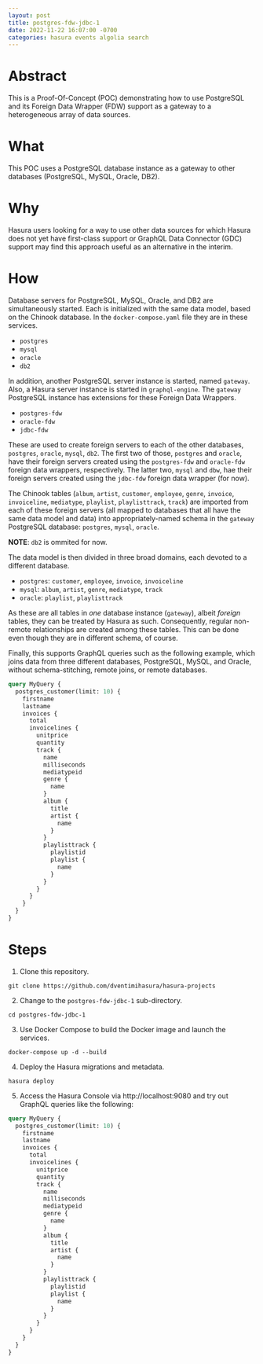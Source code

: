 ```yaml
---
layout: post
title: postgres-fdw-jdbc-1
date: 2022-11-22 16:07:00 -0700
categories: hasura events algolia search
---
```

# Abstract #

This is a Proof-Of-Concept (POC) demonstrating how to use PostgreSQL
and its Foreign Data Wrapper (FDW) support as a gateway to a
heterogeneous array of data sources. 

# What #

This POC uses a PostgreSQL database instance as a gateway to other
databases (PostgreSQL, MySQL, Oracle, DB2).

# Why #

Hasura users looking for a way to use other data sources for which
Hasura does not yet have first-class support or GraphQL Data Connector
(GDC) support may find this approach useful as an alternative in the
interim. 

# How #

Database servers for PostgreSQL, MySQL, Oracle, and DB2 are
simultaneously started.  Each is initialized with the same data model,
based on the Chinook database.  In the `docker-compose.yaml` file they
are in these services.

  * `postgres`
  * `mysql`
  * `oracle`
  * `db2`
  
In addition, another PostgreSQL server instance is started, named
`gateway`.  Also, a Hasura server instance is started in
`graphql-engine`.  The `gateway` PostgreSQL instance has extensions
for these Foreign Data Wrappers.

  * `postgres-fdw`
  * `oracle-fdw`
  * `jdbc-fdw`

These are used to create foreign servers to each of the other
databases, `postgres`, `oracle`, `mysql`, `db2`.  The first two of
those, `postgres` and `oracle`, have their foreign servers created
using the `postgres-fdw` and `oracle-fdw` foreign data wrappers,
respectively.  The latter two, `mysql` and `dbw`, hae their foreign
servers created using the `jdbc-fdw` foreign data wrapper (for now).

The Chinook tables (`album`, `artist`, `customer`, `employee`,
`genre`, `invoice`, `invoiceline`, `mediatype`, `playlist`,
`playlisttrack`, `track`) are imported from each of these foreign
servers (all mapped to databases that all have the same data model and
data) into appropriately-named schema in the `gateway` PostgreSQL
database:  `postgres`, `mysql`, `oracle`.

**NOTE**: `db2` is ommited for now.

The data model is then divided in three broad domains, each devoted to
a different database.

  * `postgres`:  `customer`, `employee`, `invoice`, `invoiceline`
  * `mysql`:  `album`, `artist`, `genre`, `mediatype`, `track`
  * `oracle`: `playlist`, `playlisttrack`
  
As these are all tables in *one* database instance (`gateway`), albeit
*foreign* tables, they can be treated by Hasura as such.
Consequently, regular non-remote relationships are created among these
tables.  This can be done even though they are in different schema, of
course.  

Finally, this supports GraphQL queries such as the following example,
which joins data from three different databases, PostgreSQL, MySQL,
and Oracle, without schema-stitching, remote joins, or remote
databases.  

```graphql
query MyQuery {
  postgres_customer(limit: 10) {
    firstname
    lastname
    invoices {
      total
      invoicelines {
        unitprice
        quantity
        track {
          name
          milliseconds
          mediatypeid
          genre {
            name
          }
          album {
            title
            artist {
              name
            }
          }
          playlisttrack {
            playlistid
            playlist {
              name
            }
          }
        }
      }
    }
  }
}
```


# Steps #

1. Clone this repository.

```shell
git clone https://github.com/dventimihasura/hasura-projects
```

2. Change to the `postgres-fdw-jdbc-1` sub-directory.

```shell
cd postgres-fdw-jdbc-1
```

3. Use Docker Compose to build the Docker image and launch the
   services.
   
```shell
docker-compose up -d --build
```

4. Deploy the Hasura migrations and metadata.

```shell
hasura deploy
```

5. Access the Hasura Console via http://localhost:9080 and try out
   GraphQL queries like the following:
   
```graphql
query MyQuery {
  postgres_customer(limit: 10) {
    firstname
    lastname
    invoices {
      total
      invoicelines {
        unitprice
        quantity
        track {
          name
          milliseconds
          mediatypeid
          genre {
            name
          }
          album {
            title
            artist {
              name
            }
          }
          playlisttrack {
            playlistid
            playlist {
              name
            }
          }
        }
      }
    }
  }
}
```

<!--  LocalWords:  FDW fdw jdbc cron TTL cd TODO env
 -->
